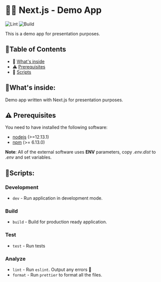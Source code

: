 # 🖖🏼 Next.js - Demo App

![Lint](https://github.com/Miczeq22/next.js-demo/workflows/Lint/badge.svg)
![Build](https://github.com/Miczeq22/next.js-demo/workflows/Build/badge.svg)

This is a demo app for presentation purposes.

## 📖Table of Contents

- 👀 [What's inside](#whats-inside)
- ⚠️ [Prerequisites](#%EF%B8%8F-prerequisites)
- 📜 [Scripts](#scripts)

## 👀What's inside:

Demo app written with Next.js for presentation purposes.

## ⚠️ Prerequisites

You need to have installed the following software:

- [nodejs](https://nodejs.org/en/) (>=12.13.1)
- [npm](https://npmjs.com/) (>= 6.13.0)

**Note**: All of the external software uses **ENV** parameters, copy _.env.dist_ to _.env_ and set variables.

## 📜Scripts:

### Development

- `dev` - Run application in development mode.

### Build

- `build` - Build for production ready application.

### Test

- `test` - Run tests

### Analyze

- `lint` - Run `eslint`. Output any errors 🚨
- `format` - Run `prettier` to format all the files.
